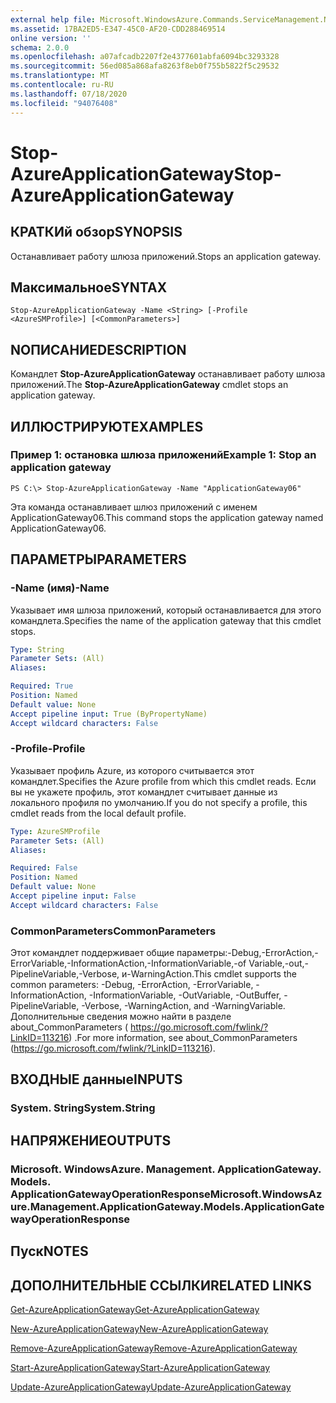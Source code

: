 ```yaml
---
external help file: Microsoft.WindowsAzure.Commands.ServiceManagement.Network.dll-Help.xml
ms.assetid: 17BA2ED5-E347-45C0-AF20-CDD288469514
online version: ''
schema: 2.0.0
ms.openlocfilehash: a07afcadb2207f2e4377601abfa6094bc3293328
ms.sourcegitcommit: 56ed085a868afa8263f8eb0f755b5822f5c29532
ms.translationtype: MT
ms.contentlocale: ru-RU
ms.lasthandoff: 07/18/2020
ms.locfileid: "94076408"
---
```

# <span data-ttu-id="9c237-101">Stop-AzureApplicationGateway</span><span class="sxs-lookup"><span data-stu-id="9c237-101">Stop-AzureApplicationGateway</span></span>

## <span data-ttu-id="9c237-102">КРАТКИй обзор</span><span class="sxs-lookup"><span data-stu-id="9c237-102">SYNOPSIS</span></span>
<span data-ttu-id="9c237-103">Останавливает работу шлюза приложений.</span><span class="sxs-lookup"><span data-stu-id="9c237-103">Stops an application gateway.</span></span>

## <span data-ttu-id="9c237-104">Максимальное</span><span class="sxs-lookup"><span data-stu-id="9c237-104">SYNTAX</span></span>

```
Stop-AzureApplicationGateway -Name <String> [-Profile <AzureSMProfile>] [<CommonParameters>]
```

## <span data-ttu-id="9c237-105">NОПИСАНИЕ</span><span class="sxs-lookup"><span data-stu-id="9c237-105">DESCRIPTION</span></span>
<span data-ttu-id="9c237-106">Командлет **Stop-AzureApplicationGateway** останавливает работу шлюза приложений.</span><span class="sxs-lookup"><span data-stu-id="9c237-106">The **Stop-AzureApplicationGateway** cmdlet stops an application gateway.</span></span>

## <span data-ttu-id="9c237-107">ИЛЛЮСТРИРУЮТ</span><span class="sxs-lookup"><span data-stu-id="9c237-107">EXAMPLES</span></span>

### <span data-ttu-id="9c237-108">Пример 1: остановка шлюза приложений</span><span class="sxs-lookup"><span data-stu-id="9c237-108">Example 1: Stop an application gateway</span></span>
```
PS C:\> Stop-AzureApplicationGateway -Name "ApplicationGateway06"
```

<span data-ttu-id="9c237-109">Эта команда останавливает шлюз приложений с именем ApplicationGateway06.</span><span class="sxs-lookup"><span data-stu-id="9c237-109">This command stops the application gateway named ApplicationGateway06.</span></span>

## <span data-ttu-id="9c237-110">ПАРАМЕТРЫ</span><span class="sxs-lookup"><span data-stu-id="9c237-110">PARAMETERS</span></span>

### <span data-ttu-id="9c237-111">-Name (имя)</span><span class="sxs-lookup"><span data-stu-id="9c237-111">-Name</span></span>
<span data-ttu-id="9c237-112">Указывает имя шлюза приложений, который останавливается для этого командлета.</span><span class="sxs-lookup"><span data-stu-id="9c237-112">Specifies the name of the application gateway that this cmdlet stops.</span></span>

```yaml
Type: String
Parameter Sets: (All)
Aliases: 

Required: True
Position: Named
Default value: None
Accept pipeline input: True (ByPropertyName)
Accept wildcard characters: False
```

### <span data-ttu-id="9c237-113">-Profile</span><span class="sxs-lookup"><span data-stu-id="9c237-113">-Profile</span></span>
<span data-ttu-id="9c237-114">Указывает профиль Azure, из которого считывается этот командлет.</span><span class="sxs-lookup"><span data-stu-id="9c237-114">Specifies the Azure profile from which this cmdlet reads.</span></span>
<span data-ttu-id="9c237-115">Если вы не укажете профиль, этот командлет считывает данные из локального профиля по умолчанию.</span><span class="sxs-lookup"><span data-stu-id="9c237-115">If you do not specify a profile, this cmdlet reads from the local default profile.</span></span>

```yaml
Type: AzureSMProfile
Parameter Sets: (All)
Aliases: 

Required: False
Position: Named
Default value: None
Accept pipeline input: False
Accept wildcard characters: False
```

### <span data-ttu-id="9c237-116">CommonParameters</span><span class="sxs-lookup"><span data-stu-id="9c237-116">CommonParameters</span></span>
<span data-ttu-id="9c237-117">Этот командлет поддерживает общие параметры:-Debug,-ErrorAction,-ErrorVariable,-InformationAction,-InformationVariable,-of Variable,-out,-PipelineVariable,-Verbose, и-WarningAction.</span><span class="sxs-lookup"><span data-stu-id="9c237-117">This cmdlet supports the common parameters: -Debug, -ErrorAction, -ErrorVariable, -InformationAction, -InformationVariable, -OutVariable, -OutBuffer, -PipelineVariable, -Verbose, -WarningAction, and -WarningVariable.</span></span> <span data-ttu-id="9c237-118">Дополнительные сведения можно найти в разделе about_CommonParameters ( https://go.microsoft.com/fwlink/?LinkID=113216) .</span><span class="sxs-lookup"><span data-stu-id="9c237-118">For more information, see about_CommonParameters (https://go.microsoft.com/fwlink/?LinkID=113216).</span></span>

## <span data-ttu-id="9c237-119">ВХОДНЫЕ данные</span><span class="sxs-lookup"><span data-stu-id="9c237-119">INPUTS</span></span>

### <span data-ttu-id="9c237-120">System. String</span><span class="sxs-lookup"><span data-stu-id="9c237-120">System.String</span></span>

## <span data-ttu-id="9c237-121">НАПРЯЖЕНИЕ</span><span class="sxs-lookup"><span data-stu-id="9c237-121">OUTPUTS</span></span>

### <span data-ttu-id="9c237-122">Microsoft. WindowsAzure. Management. ApplicationGateway. Models. ApplicationGatewayOperationResponse</span><span class="sxs-lookup"><span data-stu-id="9c237-122">Microsoft.WindowsAzure.Management.ApplicationGateway.Models.ApplicationGatewayOperationResponse</span></span>

## <span data-ttu-id="9c237-123">Пуск</span><span class="sxs-lookup"><span data-stu-id="9c237-123">NOTES</span></span>

## <span data-ttu-id="9c237-124">ДОПОЛНИТЕЛЬНЫЕ ССЫЛКИ</span><span class="sxs-lookup"><span data-stu-id="9c237-124">RELATED LINKS</span></span>

[<span data-ttu-id="9c237-125">Get-AzureApplicationGateway</span><span class="sxs-lookup"><span data-stu-id="9c237-125">Get-AzureApplicationGateway</span></span>](./Get-AzureApplicationGateway.md)

[<span data-ttu-id="9c237-126">New-AzureApplicationGateway</span><span class="sxs-lookup"><span data-stu-id="9c237-126">New-AzureApplicationGateway</span></span>](./New-AzureApplicationGateway.md)

[<span data-ttu-id="9c237-127">Remove-AzureApplicationGateway</span><span class="sxs-lookup"><span data-stu-id="9c237-127">Remove-AzureApplicationGateway</span></span>](./Remove-AzureApplicationGateway.md)

[<span data-ttu-id="9c237-128">Start-AzureApplicationGateway</span><span class="sxs-lookup"><span data-stu-id="9c237-128">Start-AzureApplicationGateway</span></span>](./Start-AzureApplicationGateway.md)

[<span data-ttu-id="9c237-129">Update-AzureApplicationGateway</span><span class="sxs-lookup"><span data-stu-id="9c237-129">Update-AzureApplicationGateway</span></span>](./Update-AzureApplicationGateway.md)
